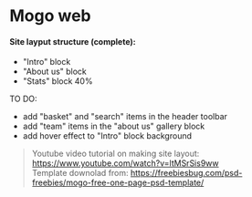 # Mogo web
#### Site layput structure (complete):
+ "Intro" block
+ "About us" block
+ "Stats" block 40%


TO DO:
 - add "basket" and "search" items in the header toolbar
 - add "team" items in the "about us" gallery block
 - add hover effect to "Intro" block background
  
> Youtube video tutorial on making site layout: https://www.youtube.com/watch?v=ltMSrSis9ww  
> Template downolad from: https://freebiesbug.com/psd-freebies/mogo-free-one-page-psd-template/ 
